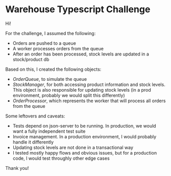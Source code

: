 # Warehouse Typescript Challenge

Hi!

For the challenge, I assumed the following:
- Orders are pushed to a queue
- A worker processes orders from the queue
- After an order has been processed, stock levels are updated in a stock/product db

Based on this, I created the following objects:
- *OrderQueue*, to simulate the queue
- *StockManager*, for both accessing product information and stock levels. This object
is also responsible for updating stock levels (in a prod environment, probably we would
split this differently)
- *OrderProcessor*, which represents the worker that will process all orders from the queue

Some leftovers and caveats:
- Tests depend on json-server to be running. In production, we would want a fully independent test suite
- Invoice management. In a production environment, I would probably handle it differently
- Updating stock levels are not done in a transactional way
- I tested mostly happy flows and obvious issues, but for a production code, I would
test throughly other edge cases

Thank you!